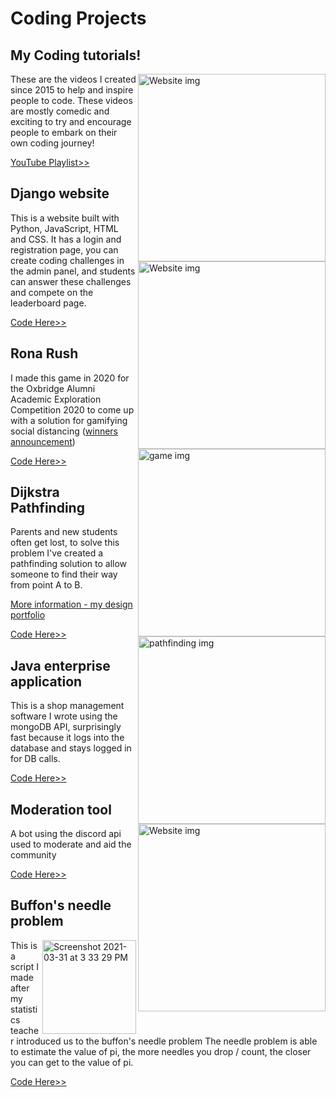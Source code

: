 # Coding Projects

## My Coding tutorials!

<img width="300" alt="Website img" align="right" src="https://user-images.githubusercontent.com/20654098/273167438-56f7c0ae-dea4-4056-a610-7055ffcdab65.png">
These are the videos I created since 2015 to help and inspire people to code. These videos are mostly comedic and exciting to try and encourage people to embark on their own coding journey!

[YouTube Playlist>>](https://www.youtube.com/playlist?list=PL4mY2OcMYfdSGHWNRvVk16QaDkuT3Kuuq)

## Django website

<img width="300" alt="Website img" align="right" src="https://user-images.githubusercontent.com/20654098/270010108-326971b2-0ff0-43eb-b4d0-64c2070daa28.png">

This is a website built with Python, JavaScript, HTML and CSS. It has a login and registration page, you can create coding challenges in the admin panel, and students can answer these challenges and compete on the leaderboard page.

[Code Here>>](https://github.com/m-abela/Python-challenges-website)

## Rona Rush

<img width="300" alt="game img" align="right" src="https://user-images.githubusercontent.com/20654098/128592722-97ad152f-31ed-4ea4-a983-073df698bd1c.PNG">

I made this game in 2020 for the Oxbridge Alumni Academic Exploration Competition 2020 to come up with a solution for gamifying social distancing ([winners announcement](https://www.oxbridgemalaysia.org/wp-content/uploads/2020/08/Academic-Exploration-Competition-Results-Announcement.docx-1.pdf))

[Code Here>>](https://github.com/m-abela/RonaRush)

## Dijkstra Pathfinding

<img width="300" alt="pathfinding img" align="right" src="https://user-images.githubusercontent.com/20654098/128593045-13508eba-43bd-4cf9-a6a2-4c503ad31c94.PNG">

Parents and new students often get lost, to solve this problem I've created a pathfinding solution to allow someone to find their way from point A to B. 

[More information - my design portfolio](https://docs.google.com/presentation/d/1_pKWqn96okEkHfcy8EPZVZmLWTz7i6EIZMyKazftWC4/edit#slide=id.p)

[Code Here>>](https://github.com/m-abela/Dijkstra-school-pathfinding)

## Java enterprise application

<img width="300" alt="Website img" align="right" src="https://user-images.githubusercontent.com/20654098/270016640-e4e26c83-cadd-4a93-b1be-b954eaa4ee91.png">

This is a shop management software I wrote using the mongoDB API, surprisingly fast because it logs into the database and stays logged in for DB calls.

[Code Here>>](https://github.com/m-abela/Java-shop-management/)

## Moderation tool

A bot using the discord api used to moderate and aid the community 

[Code Here>>](https://github.com/m-abela/ModerationBot)

## Buffon's needle problem

<img width="150" alt="Screenshot 2021-03-31 at 3 33 29 PM" align="right" src="https://user-images.githubusercontent.com/20654098/113111185-7db98200-923a-11eb-8e02-7385c651eab4.png">

This is a script I made after my statistics teacher introduced us to the buffon's needle problem The needle problem is able to estimate the value of pi, the more needles you drop / count, the closer you can get to the value of pi.

[Code Here>>](https://github.com/m-abela/buffon-s-needles)

